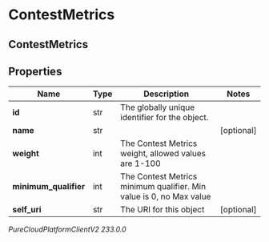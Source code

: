 # ContestMetrics

## ContestMetrics

## Properties

|Name | Type | Description | Notes|
|------------ | ------------- | ------------- | -------------|
| **id** | str | The globally unique identifier for the object. | |
| **name** | str |  | [optional] |
| **weight** | int | The Contest Metrics weight, allowed values are 1-100 | |
| **minimum_qualifier** | int | The Contest Metrics minimum qualifier. Min value is 0, no Max value | |
| **self_uri** | str | The URI for this object | [optional] |



_PureCloudPlatformClientV2 233.0.0_
